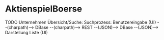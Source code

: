 # AktienspielBoerse

TODO Unternehmen Übersicht/Suche:
  Suchprozess: Benutzereingabe (UI) --(charpath)--> DBase --(charpath)--> REST --(JSON)--> DBase --(JSON)--> Darstellung Liste (UI)
